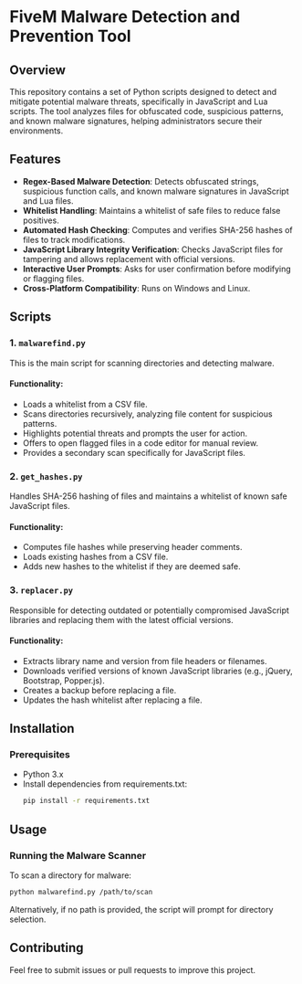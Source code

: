 # FiveM Malware Detection and Prevention Tool

## Overview
This repository contains a set of Python scripts designed to detect and mitigate potential malware threats, specifically in JavaScript and Lua scripts. The tool analyzes files for obfuscated code, suspicious patterns, and known malware signatures, helping administrators secure their environments.

## Features
- **Regex-Based Malware Detection**: Detects obfuscated strings, suspicious function calls, and known malware signatures in JavaScript and Lua files.
- **Whitelist Handling**: Maintains a whitelist of safe files to reduce false positives.
- **Automated Hash Checking**: Computes and verifies SHA-256 hashes of files to track modifications.
- **JavaScript Library Integrity Verification**: Checks JavaScript files for tampering and allows replacement with official versions.
- **Interactive User Prompts**: Asks for user confirmation before modifying or flagging files.
- **Cross-Platform Compatibility**: Runs on Windows and Linux.

## Scripts
### 1. `malwarefind.py`
This is the main script for scanning directories and detecting malware.
#### Functionality:
- Loads a whitelist from a CSV file.
- Scans directories recursively, analyzing file content for suspicious patterns.
- Highlights potential threats and prompts the user for action.
- Offers to open flagged files in a code editor for manual review.
- Provides a secondary scan specifically for JavaScript files.

### 2. `get_hashes.py`
Handles SHA-256 hashing of files and maintains a whitelist of known safe JavaScript files.
#### Functionality:
- Computes file hashes while preserving header comments.
- Loads existing hashes from a CSV file.
- Adds new hashes to the whitelist if they are deemed safe.

### 3. `replacer.py`
Responsible for detecting outdated or potentially compromised JavaScript libraries and replacing them with the latest official versions.
#### Functionality:
- Extracts library name and version from file headers or filenames.
- Downloads verified versions of known JavaScript libraries (e.g., jQuery, Bootstrap, Popper.js).
- Creates a backup before replacing a file.
- Updates the hash whitelist after replacing a file.

## Installation
### Prerequisites
- Python 3.x
- Install dependencies from requirements.txt:
  ```bash
  pip install -r requirements.txt
  ```

## Usage
### Running the Malware Scanner
To scan a directory for malware:
```bash
python malwarefind.py /path/to/scan
```
Alternatively, if no path is provided, the script will prompt for directory selection.

## Contributing
Feel free to submit issues or pull requests to improve this project.


